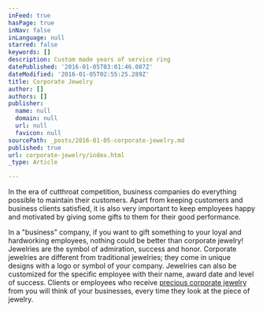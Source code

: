 ```yaml
---
inFeed: true
hasPage: true
inNav: false
inLanguage: null
starred: false
keywords: []
description: Custom made years of service ring
datePublished: '2016-01-05T03:01:46.087Z'
dateModified: '2016-01-05T02:55:25.289Z'
title: Corporate Jewelry
author: []
authors: []
publisher:
  name: null
  domain: null
  url: null
  favicon: null
sourcePath: _posts/2016-01-05-corporate-jewelry.md
published: true
url: corporate-jewelry/index.html
_type: Article

---
```

In the era of cutthroat competition, business companies do everything possible to maintain their customers. Apart from keeping customers and business clients satisfied, it is also very important to keep employees happy and motivated by giving some gifts to them for their good performance.

In a "business" company, if you want to gift something to your loyal and hardworking employees, nothing could be better than corporate jewelry! Jewelries are the symbol of admiration, success and honor. Corporate jewelries are different from traditional jewelries; they come in unique designs with a logo or symbol of your company.  Jewelries can also be customized for the specific employee with their name, award date and level of success. Clients or employees who receive [precious corporate jewelry][0] from you will think of your businesses, every time they look at the piece of jewelry.

[0]: www.elinejewellers.com
